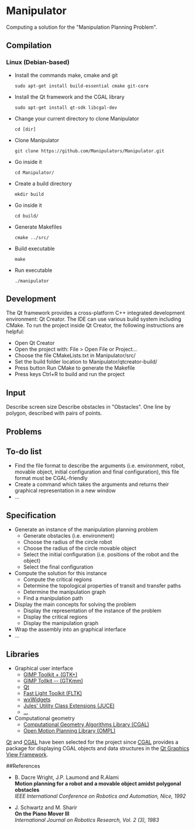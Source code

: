 # Manipulator

Computing a solution for the "Manipulation Planning Problem".


## Compilation

### Linux (Debian-based)

- Install the commands make, cmake and git
  
  ```console
  sudo apt-get install build-essential cmake git-core
  ```

- Install the Qt framework and the CGAL library
  
  ```console
  sudo apt-get install qt-sdk libcgal-dev
  ```

- Change your current directory to clone Manipulator
  
  ```console
  cd [dir]
  ```

- Clone Manipulator
  
  ```console
  git clone https://github.com/Manipulators/Manipulator.git
  ```

- Go inside it
  
  ```console
  cd Manipulator/
  ```

- Create a build directory
  
  ```console
  mkdir build
  ```

- Go inside it
  
  ```console
  cd build/
  ```

- Generate Makefiles
  
  ```console
  cmake ../src/
  ```

- Build executable
  
  ```console
  make
  ```

- Run executable
  
  ```console
  ./manipulator
  ```


## Development

The Qt framework provides a cross-platform C++ integrated development
environment: Qt Creator. The IDE can use various build system including CMake.
To run the project inside Qt Creator, the following instructions are helpful:
- Open Qt Creator
- Open the project with: File > Open File or Project...
- Choose the file CMakeLists.txt in Manipulator/src/
- Set the build folder location to Manipulator/qtcreator-build/
- Press button Run CMake to generate the Makefile
- Press keys Ctrl+R to build and run the project


## Input

Describe screen size
Describe obstacles in "Obstacles".
One line by polygon, described with pairs of points.


## Problems

## To-do list

- Find the file format to describe the arguments (i.e. environment, robot,
  movable object, initial configuration and final configuration), this file
  format must be CGAL-friendly
- Create a command which takes the arguments and returns their graphical
  representation in a new window
- ...


## Specification

- Generate an instance of the manipulation planning problem
  - Generate obstacles (i.e. environment)
  - Choose the radius of the circle robot
  - Choose the radius of the circle movable object
  - Select the initial configuration (i.e. positions of the robot and the object)
  - Select the final configuration
- Compute the solution for this instance
  - Compute the critical regions
  - Determine the topological properties of transit and transfer paths
  - Determine the manipulation graph
  - Find a manipulation path
- Display the main concepts for solving the problem
  - Display the representation of the instance of the problem
  - Display the critical regions
  - Display the manipulation graph
- Wrap the assembly into an graphical interface
- ...


## Libraries

- Graphical user interface
  - [GIMP Toolkit + (GTK+)](http://www.gtk.org)
  - [GIMP Tollkit -- (GTKmm)](http://www.gtkmm.org)
  - [Qt](http://qt-project.org)
  - [Fast Light Toolkit (FLTK)](http://www.fltk.org)
  - [wxWidgets](http://www.wxwidgets.org)
  - [Jules' Utility Class Extensions (JUCE)](http://www.juce.com)
  - [...](http://en.wikipedia.org/wiki/List_of_widget_toolkits)
- Computational geometry
  - [Computational Geometry Algorithms Library (CGAL)](http://www.cgal.org)
  - [Open Motion Planning Library (OMPL)](http://ompl.kavrakilab.org)

[Qt](http://qt-project.org) and [CGAL](http://www.cgal.org) have been selected
for the project since [CGAL](http://www.cgal.org) provides a package for
displaying CGAL objects and data structures in the
[Qt Graphics View Framework](http://qt-project.org).


##References

- B. Dacre Wright, J.P. Laumond and R.Alami<br>
  **Motion planning for a robot and a movable object amidst polygonal obstacles**<br>
  *IEEE International Conference on Robotics and Automation, Nice, 1992*

- J. Schwartz and M. Sharir<br>
  **On the Piano Mover III**<br>
  *International Journal on Robotics Research, Vol. 2 (3), 1983*
